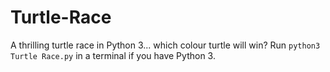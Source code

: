 # Turtle-Race
A thrilling turtle race in Python 3... which colour turtle will win? Run `python3 Turtle Race.py` in a terminal if you have Python 3.

